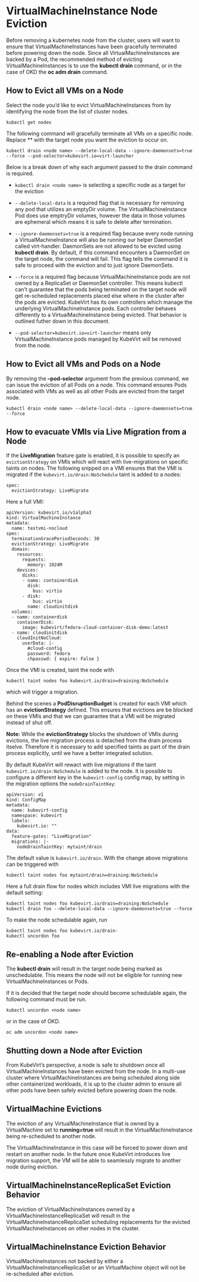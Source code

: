 VirtualMachineInstance Node Eviction
====================================

Before removing a kubernetes node from the cluster, users will want to
ensure that VirtualMachineInstances have been gracefully terminated
before powering down the node. Since all VirtualMachineInstances are
backed by a Pod, the recommended method of evicting
VirtualMachineInstances is to use the **kubectl drain** command, or in
the case of OKD the **oc adm drain** command.

How to Evict all VMs on a Node
------------------------------

Select the node you’d like to evict VirtualMachineInstances from by
identifying the node from the list of cluster nodes.

`kubectl get nodes`

The following command will gracefully terminate all VMs on a specific
node. Replace \*\* with the target node you want the eviction to occur
on.

`kubectl drain <node name> --delete-local-data --ignore-daemonsets=true --force --pod-selector=kubevirt.io=virt-launcher`

Below is a break down of why each argument passed to the drain command
is required.

-   `kubectl drain <node name>` is selecting a specific node as a target
    for the eviction

-   `--delete-local-data` is a required flag that is necessary for
    removing any pod that utilizes an emptyDir volume. The
    VirtualMachineInstance Pod does use emptryDir volumes, however the
    data in those volumes are ephemeral which means it is safe to delete
    after termination.

-   `--ignore-daemonsets=true` is a required flag because every node
    running a VirtualMachineInstance will also be running our helper
    DaemonSet called virt-handler. DaemonSets are not allowed to be
    evicted using **kubectl drain**. By default, if this command
    encounters a DaemonSet on the target node, the command will fail.
    This flag tells the command it is safe to proceed with the eviction
    and to just ignore DaemonSets.

-   `--force` is a required flag because VirtualMachineInstance pods are
    not owned by a ReplicaSet or DaemonSet controller. This means
    kubectl can’t guarantee that the pods being terminated on the target
    node will get re-scheduled replacements placed else where in the
    cluster after the pods are evicted. KubeVirt has its own controllers
    which manage the underlying VirtualMachineInstance pods. Each
    controller behaves differently to a VirtualMachineInstance being
    evicted. That behavior is outlined futher down in this document.

-   `--pod-selector=kubevirt.io=virt-launcher` means only
    VirtualMachineInstance pods managed by KubeVirt will be removed from
    the node.

How to Evict all VMs and Pods on a Node
---------------------------------------

By removing the **–pod-selector** argument from the previous command, we
can issue the eviction of all Pods on a node. This command ensures Pods
associated with VMs as well as all other Pods are evicted from the
target node.

`kubectl drain <node name> --delete-local-data --ignore-daemonsets=true --force`

How to evacuate VMIs via Live Migration from a Node
---------------------------------------------------

If the **LiveMigration** feature gate is enabled, it is possible to
specify an `evictionStrategy` on VMIs which will react with
live-migrations on specific taints on nodes. The following snipped on a
VMI ensures that the VMI is migrated if the
`kubevirt.io/drain:NoSchedule` taint is added to a nodes:

    spec:
      evictionStrategy: LiveMigrate

Here a full VMI:

    apiVersion: kubevirt.io/v1alpha3
    kind: VirtualMachineInstance
    metadata:
      name: testvmi-nocloud
    spec:
      terminationGracePeriodSeconds: 30
      evictionStrategy: LiveMigrate
      domain:
        resources:
          requests:
            memory: 1024M
        devices:
          disks:
          - name: containerdisk
            disk:
              bus: virtio
          - disk:
              bus: virtio
            name: cloudinitdisk
      volumes:
      - name: containerdisk
        containerDisk:
          image: kubevirt/fedora-cloud-container-disk-demo:latest
      - name: cloudinitdisk
        cloudInitNoCloud:
          userData: |-
            #cloud-config
            password: fedora
            chpasswd: { expire: False }

Once the VMI is created, taint the node with

    kubectl taint nodes foo kubevirt.io/drain=draining:NoSchedule

which will trigger a migration.

Behind the scenes a **PodDisruptionBudget** is created for each VMI
which has an **evictionStrategy** defined. This ensures that evictions
are be blocked on these VMIs and that we can guarantee that a VMI will
be migrated instead of shut off.

**Note:** While the **evictionStrategy** blocks the shutdown of VMIs
during evictions, the live migration process is detached from the drain
process itselve. Therefore it is necessary to add specified taints as
part of the drain process explicitly, until we have a better integrated
solution.

By default KubeVirt will rewact with live migrations if the taint
`kubevirt.io/drain:NoSchedule` is added to the node. It is possible to
configure a different key in the `kubevirt-config` config map, by
setting in the migration options the `nodeDrainTaintKey`:

    apiVersion: v1
    kind: ConfigMap
    metadata:
      name: kubevirt-config
      namespace: kubevirt
      labels:
        kubevirt.io: ""
    data:
      feature-gates: "LiveMigration"
      migrations: |-
        nodeDrainTaintKey: mytaint/drain

The default value is `kubevirt.io/drain`. With the change above
migrations can be triggered with

    kubectl taint nodes foo mytaint/drain=draining:NoSchedule

Here a full drain flow for nodes which includes VMI live migrations with
the default setting:

    kubectl taint nodes foo kubevirt.io/drain=draining:NoSchedule
    kubectl drain foo --delete-local-data --ignore-daemonsets=true --force

To make the node schedulable again, run

    kubectl taint nodes foo kubevirt.io/drain-
    kubectl uncordon foo

Re-enabling a Node after Eviction
---------------------------------

The **kubectl drain** will result in the target node being marked as
unschedulable. This means the node will not be eligible for running new
VirtualMachineInstances or Pods.

If it is decided that the target node should become schedulable again,
the following command must be run.

`kubectl uncordon <node name>`

or in the case of OKD.

`oc adm uncordon <node name>`

Shutting down a Node after Eviction
-----------------------------------

From KubeVirt’s perspective, a node is safe to shutdown once all
VirtualMachineInstances have been evicted from the node. In a multi-use
cluster where VirtualMachineInstances are being scheduled along side
other containerized workloads, it is up to the cluster admin to ensure
all other pods have been safely evicted before powering down the node.

VirtualMachine Evictions
------------------------

The eviction of any VirtualMachineInstance that is owned by a
VirtualMachine set to **running=true** will result in the
VirtualMachineInstance being re-scheduled to another node.

The VirtualMachineInstance in this case will be forced to power down and
restart on another node. In the future once KubeVirt introduces live
migration support, the VM will be able to seamlessly migrate to another
node during eviction.

VirtualMachineInstanceReplicaSet Eviction Behavior
--------------------------------------------------

The eviction of VirtualMachineInstances owned by a
VirtualMachineInstanceReplicaSet will result in the
VirtualMachineInstanceReplicaSet scheduling replacements for the evicted
VirtualMachineInstances on other nodes in the cluster.

VirtualMachineInstance Eviction Behavior
----------------------------------------

VirtualMachineInstances not backed by either a
VirtualMachineInstanceReplicaSet or an VirtualMachine object will not be
re-scheduled after eviction.

